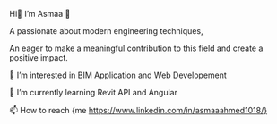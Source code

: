  Hi👋 I’m Asmaa 🌿
 
 A passionate about modern engineering techniques, 
 
 An eager to make a meaningful contribution to this field and create a positive impact.

👀 I’m interested in BIM Application and Web Developement

🌱 I’m currently learning Revit API and Angular

<!-- 💞️ I’m looking to collaborate on -->

📫 How to reach {me https://www.linkedin.com/in/asmaaahmed1018/}

<!---
AsmaaAhmed1018/AsmaaAhmed1018 is a ✨ special ✨ repository because its `README.md` (this file) appears on your GitHub profile.
You can click the Preview link to take a look at your changes.
--->
